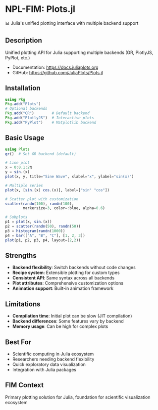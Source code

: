 # NPL-FIM: Plots.jl
📊 Julia's unified plotting interface with multiple backend support

## Description
Unified plotting API for Julia supporting multiple backends (GR, PlotlyJS, PyPlot, etc.)
- Documentation: https://docs.juliaplots.org
- GitHub: https://github.com/JuliaPlots/Plots.jl

## Installation
```julia
using Pkg
Pkg.add("Plots")
# Optional backends
Pkg.add("GR")        # Default backend
Pkg.add("PlotlyJS")  # Interactive plots
Pkg.add("PyPlot")    # Matplotlib backend
```

## Basic Usage
```julia
using Plots
gr()  # Set GR backend (default)

# Line plot
x = 0:0.1:2π
y = sin.(x)
plot(x, y, title="Sine Wave", xlabel="x", ylabel="sin(x)")

# Multiple series
plot(x, [sin.(x) cos.(x)], label=["sin" "cos"])

# Scatter plot with customization
scatter(randn(100), randn(100),
        markersize=3, color=:blue, alpha=0.6)

# Subplots
p1 = plot(x, sin.(x))
p2 = scatter(randn(50), randn(50))
p3 = histogram(randn(1000))
p4 = bar(["A", "B", "C"], [1, 2, 3])
plot(p1, p2, p3, p4, layout=(2,2))
```

## Strengths
- **Backend flexibility**: Switch backends without code changes
- **Recipe system**: Extensible plotting for custom types
- **Consistent API**: Same syntax across all backends
- **Plot attributes**: Comprehensive customization options
- **Animation support**: Built-in animation framework

## Limitations
- **Compilation time**: Initial plot can be slow (JIT compilation)
- **Backend differences**: Some features vary by backend
- **Memory usage**: Can be high for complex plots

## Best For
- Scientific computing in Julia ecosystem
- Researchers needing backend flexibility
- Quick exploratory data visualization
- Integration with Julia packages

## FIM Context
Primary plotting solution for Julia, foundation for scientific visualization ecosystem